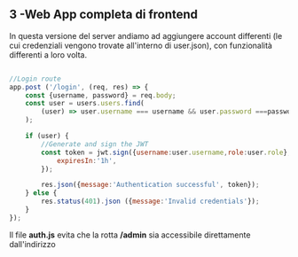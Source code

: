 ## 3 -Web App completa di frontend

In questa versione del server andiamo ad aggiungere account differenti (le cui credenziali vengono trovate all'interno di user.json), con funzionalità differenti a loro volta.


```javascript

//Login route
app.post ('/login', (req, res) => {
    const {username, password} = req.body;
    const user = users.users.find(
        (user) => user.username === username && user.password ===password
    );

    if (user) {
        //Generate and sign the JWT
        const token = jwt.sign({username:user.username,role:user.role}, SECRET_KEY,{
            expiresIn:'1h',
        });

        res.json({message:'Authentication successful', token});
    } else {
        res.status(401).json ({message:'Invalid credentials'});
    }
});
```

Il file **auth.js** evita che la rotta **/admin** sia accessibile direttamente dall'indirizzo